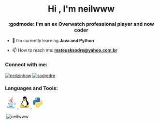 <h1 align="center">Hi , I'm neilwww</h1>
<h3 align="center"> :godmode: I'm an ex Overwatch professional player and now coder</h3>


- 🌱 I’m currently learning **Java and Python**

- 📫 How to reach me: **mateusksodre@yahoo.com.br**

<h3 align="left">Connect with me:</h3>
<p align="left">
<a href="https://twitter.com/neilzinhow" target="blank"><img align="center" src="https://cdn.jsdelivr.net/npm/simple-icons@3.0.1/icons/twitter.svg" alt="neilzinhow" height="30" width="40" /></a>
<a href="https://instagram.com/sodredre" target="blank"><img align="center" src="https://cdn.jsdelivr.net/npm/simple-icons@3.0.1/icons/instagram.svg" alt="sodredre" height="30" width="40" /></a>
</p>

<h3 align="left">Languages and Tools:</h3>
<p align="left"> <a href="https://www.java.com" target="_blank"> <img src="https://raw.githubusercontent.com/devicons/devicon/master/icons/java/java-original.svg" alt="java" width="40" height="40"/> </a> <a href="https://www.linux.org/" target="_blank"> <img src="https://raw.githubusercontent.com/devicons/devicon/master/icons/linux/linux-original.svg" alt="linux" width="40" height="40"/> </a> <a href="https://www.python.org" target="_blank"> <img src="https://raw.githubusercontent.com/devicons/devicon/master/icons/python/python-original.svg" alt="python" width="40" height="40"/> </a> </p>

<p>&nbsp;<img align="center" src="https://github-readme-stats.vercel.app/api?username=neilwww&show_icons=true&locale=en" alt="neilwww" /></p>
